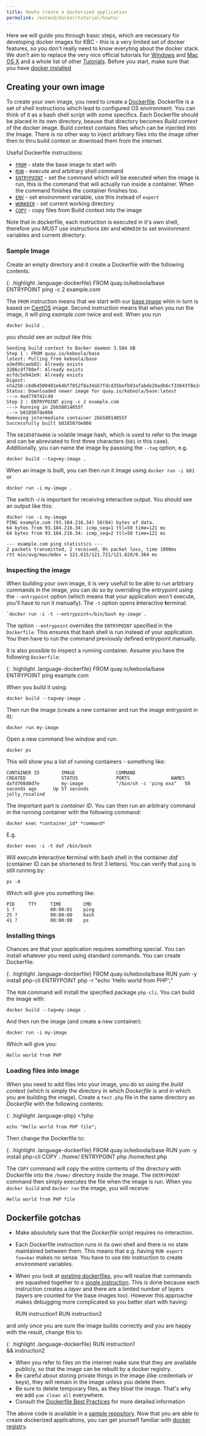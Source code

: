 ```yaml
---
title: Howto create a dockerized application
permalink: /extend/docker/tutorial/howto/
---
```


Here we will guide you through basic steps, which are necessary for developing docker images for 
KBC - this is a very limited set of docker features, so you don't really need to know everyting 
about the docker stack.
We don't aim to replace the very nice official tutorials for
[Windows](https://docs.docker.com/windows/step_one/) and [Mac OS X](https://docs.docker.com/mac/) and 
a whole list of other [Tutorials](https://docs.docker.com/mac/).
Before you start, make sure that you have [docker installed](/extend/docker/tutorial/setup/) 

## Creating your own image
To create your own image, you need to create a [Dockerfile](https://docs.docker.com/engine/reference/builder/). 
Dockerfile is a set of shell instructions which lead to configured OS environment. You can think of it as a 
bash shell script with some specifics. Each Dockerfile should be placed in its own directory, beause that directory 
becomes *Build context* of the docker image. Build context contains files which can be injected into the 
Image. There is no other way to inject arbitrary files into the image other then to thru build 
context or download them from the internet.

Useful Dockerfile instructions:
- [`FROM`](https://docs.docker.com/engine/reference/builder/#from) - state the base image to start with
- [`RUN`](https://docs.docker.com/engine/reference/builder/#run) - execute and arbitrary shell command
- [`ENTRYPOINT`](https://docs.docker.com/engine/reference/builder/#entrypoint) - set the command which 
will be executed when the image is run, this is the command that will actually run inside a container.
 When the command finishes the container finishes too.
- [`ENV`](https://docs.docker.com/engine/reference/builder/#env) - set environment variable, use this instead of `export`
- [`WORKDIR`](https://docs.docker.com/engine/reference/builder/#workdir) - set current working directory
- [`COPY`](https://docs.docker.com/engine/reference/builder/#copy) - copy files from Build context into the image

Note that in dockerfile, each instruction is executed in it's own shell, therefore you *MUST* use instructions
`ENV` and `WORKDIR` to set environment variables and current directory.

### Sample Image
Create an empty directory and it create a Dockerfile with the following contents.

{: .highlight .language-dockerfile}
    FROM quay.io/keboola/base
    ENTRYPOINT ping -c 2 example.com

The `FROM` instruction means that we start with our [base image](https://quay.io/repository/keboola/base)
whin in turn is based on [CentOS](https://hub.docker.com/_/centos/) image. 
Second instruction means that when you run the image, it will ping _example.com_ twice and exit. 
When you run
 
    docker build .
    
you should see an output like this:

    Sending build context to Docker daemon 3.584 kB
    Step 1 : FROM quay.io/keboola/base
    latest: Pulling from keboola/base
    a3ed95caeb02: Already exists
    3286cdf780ef: Already exists
    ecfdc5e942e9: Already exists
    Digest: sha256:cbd64500481e64bff852f8a34ab7fdcd35befb03afabde29adb6cf33643f8e2d
    Status: Downloaded newer image for quay.io/keboola/base:latest
    ---> 4ed770742c49
    Step 2 : ENTRYPOINT ping -c 2 example.com
    ---> Running in 2bb58014055f
    ---> b818507de866
    Removing intermediate container 2bb58014055f
    Successfully built b818507de866

The `b818507de866` is volatile image hash, which is used to refer to the image and can be abreviated to first three 
characters (`b81` in this case).
Additionally, you can name the image by passsing the `--tag` option, e.g. 

    docker build --tag=my-image .

When an image is built, you can then run it image using `docker run -i b81` or 

    docker run -i my-image . 
     
The switch _-i_ is important for receiving interactive output. You should see an output like this:

    docker run -i my-image
    PING example.com (93.184.216.34) 56(84) bytes of data.
    64 bytes from 93.184.216.34: icmp_seq=1 ttl=50 time=121 ms
    64 bytes from 93.184.216.34: icmp_seq=2 ttl=50 time=121 ms

    --- example.com ping statistics ---
    2 packets transmitted, 2 received, 0% packet loss, time 1000ms
    rtt min/avg/max/mdev = 121.615/121.721/121.828/0.364 ms

### Inspecting the image
When building your own image, it is very usefull to be able
to run arbitrary commands in the image, you can do so by overriding the entrypoint using the `--entrypoint` 
option (which means that your application won't execute, you'll have to run it manually). The `-t`
option opens **i**nteractive **t**erminal: 

    `docker run -i -t --entrypoint=/bin/bash my-image`.

The option `--entrypoint` overrides the `ENTRYPOINT` specified in the `Dockerfile`. This ensures that 
bash shell is run instead of your application. You then have to run the command previously defined
entrypoint manually. 

It is also possible to inspect a running container. Assume you have the following `Dockerfile`:

{: .highlight .language-dockerfile}
    FROM quay.io/keboola/base
    ENTRYPOINT ping example.com
 
When you build it using:
    
    docker build --tag=my-image .
    
Then run the image (create a new container and run the image entrypoint in it):

    docker run my-image
    
Open a new command line window and run:

    docker ps
    
This will show you a list of running containers - something like:

    CONTAINER ID        IMAGE               COMMAND                  CREATED             STATUS              PORTS               NAMES
    dafd708d0d7e        my-image            "/bin/sh -c 'ping exa"   58 seconds ago      Up 57 seconds                           jolly_rosalind

The important part is *container ID*. You can then run an arbitrary command in the running container with
the following command:

    docker exec *container_id* *command*

E.g.

    docker exec -i -t daf /bin/bash

Will execute **i**nteractive **t**erminal with bash shell in the container *daf* (container ID can 
be shortened to first 3 letters). You can verify that `ping` is still running by: 

    ps -A
    
Which will give you something like:
    
    PID     TTY     TIME        CMD
    1 ?             00:00:01    ping
    25 ?            00:00:00    bash
    41 ?            00:00:00    ps
   

### Installing things
Chances are that your application requires something special. You can install whatever you need
using standard commands. You can create Dockerfile:

{: .highlight .language-dockerfile}
    FROM quay.io/keboola/base
    RUN yum -y install php-cli
    ENTRYPOINT php -r "echo 'Hello world from PHP';"

The `RUN` command will install the specified package `php-cli`. You can build the image with:

    docker build --tag=my-image . 
    
And then run the image (and create a new container):

    docker run -i my-image

Which will give you:
    
    Hello world from PHP


### Loading files into image 
When you need to add files into your image, you do so using the *build context* (which is simply
the directory in which *Dockerfile* is and in which you are building the image). Create a `test.php`
file in the same directory as *Dockerfile* with the following contents: 

{: .highlight .language-php}
    <?php

    echo "Hello world from PHP file";

Then change the Dockerfile to:

{: .highlight .language-dockerfile}
    FROM quay.io/keboola/base
    RUN yum -y install php-cli
    COPY . /home/
    ENTRYPOINT php /home/test.php

The `COPY` command will copy the entire contents of the directory with Dockerfile into the `/home/`
directory inside the image. The `ENTRYPOINT` command then simply executes the file when the image 
is run. When you `docker build` and `docker run` the image, you will receive:

    Hello world from PHP file


## Dockerfile gotchas
- Make absolutely sure that the *Dockerfile* script requires no interaction.
- Each Dockerfile instruction runs in its own shell and there is no state maintained between them. 
This means that e.g. having `RUN export foo=bar` makes no sense. You have to use `ENV` instruction
to create environment variables.
- When you look at [existing dockerfiles](https://github.com/keboola/docker-base-php70/blob/master/Dockerfile), 
you will realize that commands are squashed together 
to a [single instruction](https://github.com/keboola/docker-base-php70/blob/master/Dockerfile#L9). This is 
done because each instruction creates a *layer* and there are a limited number of layers (layers are counted for the base 
images too). However this approache makes debugging more complicated so you better start with having:

    RUN instruction1
    RUN instruction2

and only once you are sure the image builds correctly and you are happy with the result, change this to:

{: .highlight .language-dockerfile}
    RUN instruction1 \
        && instruction2

- When you refer to files on the internet make sure that they are available publicly, so that the image can be 
rebuilt by a docker registry.
- Be careful about storing private things in the image (like credentials or keys), they will remain in 
the image unless you delete them.
- Be sure to delete temporary files, as they bloat the image. That's why we add `yum clean all` everywhere.
- Consult 
the [Dockerfile Best Practices](https://docs.docker.com/engine/userguide/eng-image/dockerfile_best-practices/) 
for more detailed information 

The above code is available in a [sample repository](https://github.com/keboola/docs-docker-example-image).
Now that you are able to create dockerized applications, you can get yourself familiar with
[docker registry](/extend/docker/tutorial/automated-build). 
